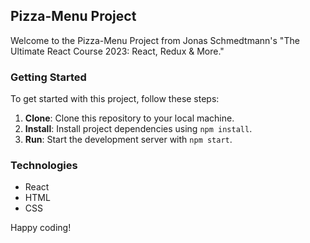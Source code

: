 ## Pizza-Menu Project

Welcome to the Pizza-Menu Project from Jonas Schmedtmann's "The Ultimate React Course 2023: React, Redux & More."

### Getting Started

To get started with this project, follow these steps:

1. **Clone**: Clone this repository to your local machine.
2. **Install**: Install project dependencies using `npm install`.
3. **Run**: Start the development server with `npm start`.

### Technologies

- React
- HTML
- CSS

Happy coding!
